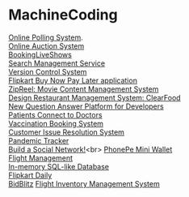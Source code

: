# MachineCoding
[Online Polling System](https://leetcode.com/discuss/interview-question/6169896/Meesho-LLD-or-Machine-Round-or-SDE-1-(Backend)).<br>
[Online Auction System](https://leetcode.com/discuss/interview-question/6039919/Flipkart-or-SDE-2-or-Machine-Coding-Round)<br>
[BookingLiveShows](https://leetcode.com/discuss/interview-question/6152611/Cleartrip-or-SDE2-or-Rejected)<br>
[Search Management Service](https://leetcode.com/discuss/interview-question/6179716/razorpay-sse-bangalore-dec-2024-interview-experience)<br>
[Version Control System](https://leetcode.com/discuss/interview-experience/6229095/Razorpay-or-Senior-Software-Engineer-or-Bangalore-or-October-2024-Offer)<br>
[Flipkart Buy Now Pay Later application](https://leetcode.com/discuss/interview-experience/6229138/Flipkart-or-SDE-2-or-Bangalore-or-November-2024-Offer)<br>
[ZipReel: Movie Content Management System](https://leetcode.com/discuss/interview-question/6289757/cleartrip-flipkart-sde1-machine-coding-round)<br>
[Design Restaurant Management System: ClearFood](https://leetcode.com/discuss/interview-question/5756664/ClearTax-or-SDE2-or-Machine-Coding)<br>
[New Question Answer Platform for Developers](https://leetcode.com/discuss/interview-question/5434614/Flipkart-or-SDE-2-or-Machine-Coding-Round)<br>
[Patients Connect to Doctors](https://leetcode.com/discuss/interview-question/5377854/Flipkart-or-SDE2-or-Machine-Coding-Round)<br>
[Vaccination Booking System](https://leetcode.com/discuss/interview-question/5210505/Allen-Digital-or-Machine-Coding-Interview-or-SDE-1-or-Backend)<br>
[Customer Issue Resolution System](https://leetcode.com/discuss/interview-question/5189947/Customer-Issue-Resolution-System)<br>
[Pandemic Tracker](https://leetcode.com/discuss/interview-question/5007672/Flipkart-SDE-2-Machine-Coding)<br>
[Build a Social Network!](https://leetcode.com/discuss/interview-question/5008378/Flipkart-or-Social-Network-Smackdown%3A-SDE-2-Machine-Coding-Challenge!)<br>
[PhonePe Mini Wallet](https://leetcode.com/discuss/interview-question/4992773/PhonePe-Machine-Coding-(Phonepe-Mini-Wallet))<br>
[Flight Management](https://leetcode.com/discuss/interview-question/4893397/PhonePe-SDE-2)<br>
[In-memory SQL-like Database](https://leetcode.com/discuss/interview-question/4750617/Razorpay-SDE-LLD)<br>
[Flipkart Daily](https://docs.google.com/document/d/1MXmAdDwO9SwEkLAQ-cvm7T2C1FyJzS3mi8zGUDrqJSg/edit?tab=t.0)<br>
[BidBlitz](https://leetcode.com/discuss/interview-question/4092098/Flipkart-or-Machine-Coding)
[Flight Inventory Management System](https://leetcode.com/discuss/interview-question/4063280/Cleartrip-SDE-2-interview-question)






